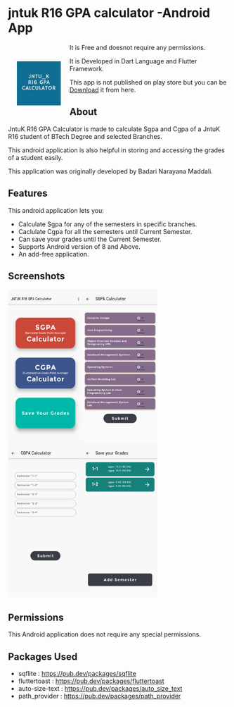# jntuk R16 GPA calculator -Android App

<img src = "android/app/src/main/res/mipmap-hdpi/ic_launcher.png" width = 100 height = 100 hspace=20 vspace=40 align = "left"/>

It is Free and doesnot require any permissions.

It is Developed in Dart Language and Flutter Framework.


 <p align = "left"> This app is not published on play store but you can be <a href = "https://www.google.com/urlq=https://drive.google.com/file/d/1MWtU4xYmJ6egpj1zU4L4D0aSi7fpRMel/view?usp%3Ddrivesdk&sa=D&source=hangouts&ust=1591513891250000&usg=AFQjCNHWoqgxz2zvu6A1SquKx9p3bWMB2g">
  Download</a>
   it from here. 
</p>


## About

JntuK R16 GPA Calculator is made to calculate Sgpa and Cgpa of a JntuK R16 student of BTech Degree and selected Branches.

This android application is also helpful in storing and accessing the grades of a student easily.

This application was originally developed by Badari Narayana Maddali.

## Features

This android application lets you:

- Calculate Sgpa for any of the semesters in specific branches.
- Caclulate Cgpa for all the semesters until Current Semester.
- Can save your grades until the Current Semester.
- Supports Android version of 8 and Above.
- An add-free application.

## Screenshots

<img src = "readmess/app.png" width = 170 height = 350 align = "left"/>
<img src = "readmess/sgpa.png" width = 170 height = 350 align = "left"/>
<img src = "readmess/cgpa.png" width = 170 height = 350 align = "left"/>
<img src = "readmess/saveyourgrades.png" width = 170 height = 350/>

## Permissions

This Android application does not require any special permissions.

## Packages Used

- sqflite : https://pub.dev/packages/sqflite
- fluttertoast : https://pub.dev/packages/fluttertoast
- auto-size-text : https://pub.dev/packages/auto_size_text
- path_provider : https://pub.dev/packages/path_provider
